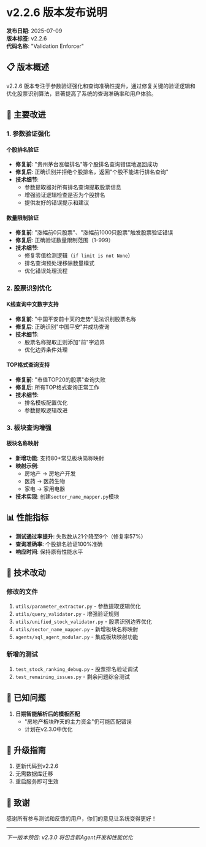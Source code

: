 # v2.2.6 版本发布说明

**发布日期**: 2025-07-09  
**版本标签**: v2.2.6  
**代码名称**: "Validation Enforcer"

## 📋 版本概述

v2.2.6 版本专注于参数验证强化和查询准确性提升，通过修复关键的验证逻辑和优化股票识别算法，显著提高了系统的查询准确率和用户体验。

## 🎯 主要改进

### 1. 参数验证强化

#### 个股排名验证
- **修复前**: "贵州茅台涨幅排名"等个股排名查询错误地返回成功
- **修复后**: 正确识别并拒绝个股排名，返回"个股不能进行排名查询"
- **技术细节**:
  - 参数提取器对所有排名查询提取股票信息
  - 增强验证逻辑检查是否为个股排名
  - 提供友好的错误提示和建议

#### 数量限制验证
- **修复前**: "涨幅前0只股票"、"涨幅前1000只股票"触发股票验证错误
- **修复后**: 正确验证数量限制范围（1-999）
- **技术细节**:
  - 修复零值检测逻辑（`if limit is not None`）
  - 排名查询预处理移除数量模式
  - 优化错误处理流程

### 2. 股票识别优化

#### K线查询中文数字支持
- **修复前**: "中国平安前十天的走势"无法识别股票名称
- **修复后**: 正确识别"中国平安"并成功查询
- **技术细节**:
  - 股票名称提取正则添加"前"字边界
  - 优化边界条件处理

#### TOP格式查询支持
- **修复前**: "市值TOP20的股票"查询失败
- **修复后**: 所有TOP格式查询正常工作
- **技术细节**:
  - 排名模板配置优化
  - 参数提取逻辑改进

### 3. 板块查询增强

#### 板块名称映射
- **新增功能**: 支持80+常见板块简称映射
- **映射示例**:
  - 房地产 → 房地产开发
  - 医药 → 医药生物
  - 家电 → 家用电器
- **技术实现**: 创建`sector_name_mapper.py`模块

## 📊 性能指标

- **测试通过率提升**: 失败数从21个降至9个（修复率57%）
- **查询准确率**: 个股排名验证100%准确
- **响应时间**: 保持原有性能水平

## 🔧 技术改动

### 修改的文件
1. `utils/parameter_extractor.py` - 参数提取逻辑优化
2. `utils/query_validator.py` - 增强验证规则
3. `utils/unified_stock_validator.py` - 股票识别边界优化
4. `utils/sector_name_mapper.py` - 新增板块名称映射
5. `agents/sql_agent_modular.py` - 集成板块映射功能

### 新增的测试
1. `test_stock_ranking_debug.py` - 股票排名验证调试
2. `test_remaining_issues.py` - 剩余问题综合测试

## 🐛 已知问题

1. **日期智能解析后的模板匹配**
   - "房地产板块昨天的主力资金"仍可能匹配错误
   - 计划在v2.3.0中优化

## 📝 升级指南

1. 更新代码到v2.2.6
2. 无需数据库迁移
3. 重启服务即可生效

## 🙏 致谢

感谢所有参与测试和反馈的用户，你们的意见让系统变得更好！

---

*下一版本预告: v2.3.0 将包含新Agent开发和性能优化*